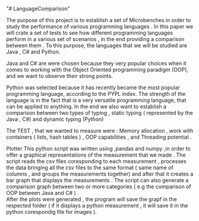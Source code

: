 "# LanguageComparison" 

The purpose of this project is to establish a set of Microbenches in order to study
the performance of various programming languages . In this paper we will crate a set of tests
to see how different programming languages perform in a various set of scenarios , in the end
providing a comparison between them . To this purpose, the languages that we will be studied
are Java , C# and Python.  

Java and C# are were chosen because they very popular choices when it comes to
working with the Object Oriented programming paradigm (OOP), and we want to observe their
strong points.  

Python was selected because it has recently became the most popular programming
language, according to the PYPL index. The strength of the language is in the fact that is a very
versatile programming language, that can be applied to anything.
In the end we also want to establish a comparison between two types of typing , static
typing ( represented by the Java , C#) and dynamic typing (Python)

  
The TEST , that we wanted to measure were : Memory allocation , work with containers ( lists, hash tables ) , OOP capabilities , and Threading potential .

  
Plotter   This python script was written using ,pandas and numpy ,in order to offer a graphical representations  of the measurement 
that we made . The script reads the csv files coresponding to each measurement , processes the data bringing all 
the csv files to the same format ( same name of columns , and groups the measurements together) and after that 
it creates a bar graph that displays the measurements . The script can also generate a comparison graph
between two or more categories ( e.g the comparison of OOP between Java and C# ) .  
After the plots were generated , the program will save the grapf in the respected folder ( if it displays a python 
measurement , it will save it in the python corespondig file for images ).
  
